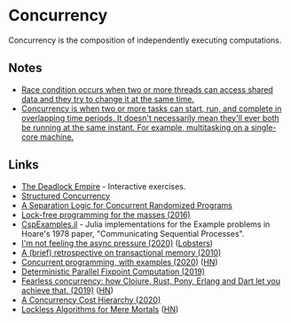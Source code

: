 # Concurrency

Concurrency is the composition of independently executing computations.

## Notes

- [Race condition occurs when two or more threads can access shared data and they try to change it at the same time.](https://stackoverflow.com/questions/34510/what-is-a-race-condition/34550#34550)
- [Concurrency is when two or more tasks can start, run, and complete in overlapping time periods. It doesn't necessarily mean they'll ever both be running at the same instant. For example, multitasking on a single-core machine.](https://stackoverflow.com/questions/1050222/what-is-the-difference-between-concurrency-and-parallelism)

## Links

- [The Deadlock Empire](https://deadlockempire.github.io/) - Interactive exercises.
- [Structured Concurrency](http://250bpm.com/blog:137)
- [A Separation Logic for Concurrent Randomized Programs](http://www.cs.cmu.edu/~rwh/papers/prob-conc/paper.pdf)
- [Lock-free programming for the masses (2016)](http://kcsrk.info/ocaml/multicore/2016/06/11/lock-free/)
- [CspExamples.jl](https://github.com/NHDaly/CspExamples.jl) - Julia implementations for the Example problems in Hoare's 1978 paper, "Communicating Sequential Processes".
- [I'm not feeling the async pressure (2020)](https://lucumr.pocoo.org/2020/1/1/async-pressure/) ([Lobsters](https://lobste.rs/s/xylmdn/i_m_not_feeling_async_pressure))
- [A (brief) retrospective on transactional memory (2010)](http://joeduffyblog.com/2010/01/03/a-brief-retrospective-on-transactional-memory/)
- [Concurrent programming, with examples (2020)](https://begriffs.com/posts/2020-03-23-concurrent-programming.html?hn=1) ([HN](https://news.ycombinator.com/item?id=22672128))
- [Deterministic Parallel Fixpoint Computation (2019)](https://arxiv.org/pdf/1909.05951.pdf)
- [Fearless concurrency: how Clojure, Rust, Pony, Erlang and Dart let you achieve that. (2019)](https://sites.google.com/a/athaydes.com/renato-athaydes/posts/fearlessconcurrencyhowclojurerustponyerlanganddartletyouachievethat) ([HN](https://news.ycombinator.com/item?id=19241427))
- [A Concurrency Cost Hierarchy (2020)](https://travisdowns.github.io/blog/2020/07/06/concurrency-costs.html)
- [Lockless Algorithms for Mere Mortals](https://lwn.net/SubscriberLink/827180/a1c1305686bfea67/) ([HN](https://news.ycombinator.com/item?id=23983508))
